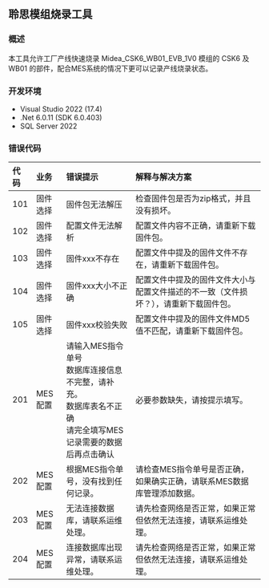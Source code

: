 ## 聆思模组烧录工具

### 概述

本工具允许工厂产线快速烧录 Midea_CSK6_WB01_EVB_1V0 模组的 CSK6 及 WB01 的部件，配合MES系统的情况下更可以记录产线烧录状态。

### 开发环境

- Visual Studio 2022 (17.4)
- .Net 6.0.11 (SDK 6.0.403)
- SQL Server 2022

### 错误代码

| 代码 | 业务 | 错误提示 | 解释与解决方案 |
| :--- | :--- | :--- | :--- |
| 101 | 固件选择 | 固件包无法解压 | 检查固件包是否为zip格式，并且没有损坏。|
| 102 | 固件选择 | 配置文件无法解析 | 配置文件内容不正确，请重新下载固件包。|
| 103 | 固件选择 | 固件xxx不存在 | 配置文件中提及的固件文件不存在，请重新下载固件包。|
| 104 | 固件选择 | 固件xxx大小不正确 | 配置文件中提及的固件文件大小与配置文件描述的不一致（文件损坏？），请重新下载固件包。|
| 105 | 固件选择 | 固件xxx校验失败 | 配置文件中提及的固件文件MD5值不匹配，请重新下载固件包。|
| 201 | MES配置 | 请输入MES指令单号<br>数据库连接信息不完整，请补充。<br>数据库表名不正确<br>请完全填写MES记录需要的数据后再点击确认 | 必要参数缺失，请按提示填写。|
| 202 | MES配置 | 根据MES指令单号，没有找到任何记录。| 请检查MES指令单号是否正确，如果确实正确，请联系MES数据库管理添加数据。|
| 203 | MES配置 | 无法连接数据库，请联系运维处理。| 请先检查网络是否正常，如果正常但依然无法连接，请联系运维处理。|
| 204 | MES配置 | 连接数据库出现异常，请联系运维处理。| 请先检查网络是否正常，如果正常但依然无法连接，请联系运维处理。|